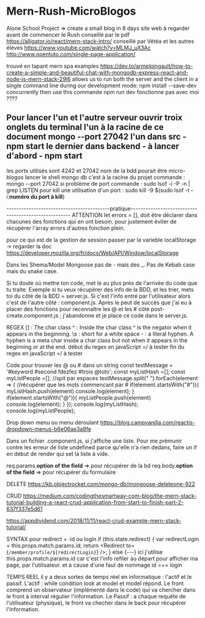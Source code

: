 # Mern-Rush-MicroBlogos
Alone School Project => create a small blog in 8 days
site web à regarder avant de commencer le Rush
conseillé par le pdf
https://alligator.io/react/mern-stack-intro/
conseillé par Vétéa et les autres éléves
https://www.youtube.com/watch?v=MLMJ_uX3Ac
http://www.opentuto.com/single-page-application/

trouvé en tapant mern spa examples
https://dev.to/armelpingault/how-to-create-a-simple-and-beautiful-chat-with-mongodb-express-react-and-node-js-mern-stack-29l6
allows us to run both the server and the client in a single command line during our development mode:
npm install --save-dev concurrently
then use this commande 
npm run dev
fonctionne pas avec moi ????

Pour lancer l'un et l'autre serveur ouvrir troix onglets du terminal
l'un à la racine de ce document mongo --port 27042
l'un dans src - npm start
le dernier dans backend - à lancer d'abord - npm start
-------------------------------------------------------------------------------------------------------
les ports utilisés sont 4242 et 27042
nom de la bdd pourait être micro-blogos
lancer le shell mongo db c'est à la racine du projet commande : mongo --port 27042
si problème de port commande : sudo lsof -i -P -n | grep LISTEN
pour kill une utilisation d'un port : sudo kill -9 $(sudo lsof -t -i:**numéro du port à kill**)


------------------------------------------pratique-----------------------------------------------------
ATTENTION let errors = [], doit être déclarer dans chacunes des fonctions qui en ont besoin. pour justement éviter de récupérer l'array errors d'autres fonction plein.

pour ce qui est de la gestion de session passer par la varieble localStorage -> regarder la doc
https://developer.mozilla.org/fr/docs/Web/API/Window/localStorage

Dans les Shema/Model Mongoose pas de - mais des _. Pas de Kebab case mais du snake case.

Si tu doute où mettre ton code, met le au plus près de l'arrivée du code que tu traite. Exemple si tu veux récupérer des info de la BDD, et les trier, mets toi du côté de la BDD = server.js. Si c'est l'info entré par l'utilisateur alors c'est de l'autre côté : component.js.
Après le peut de succès que j'ai eu à placer des fonctions pour reconnaître les @ et les # côté post-create.component.js ; j'abandonne et je place ce code dans le server.js.

REGEX
    [] : The char class
    ^ : Inside the char class ^ is the negator when it appears in the beginning.
    \s : short for a white space
    - : a literal hyphen. A hyphen is a meta char inside a char class but not when it appears in the beginning or at the end.
début du regex en javaScript =/ à tester
fin du regex en javaScript =/ à tester

Code pour trouver les @ ou # dans un string
const testMessage = '#keyword #second fdezfez #trois @toto';
const myListHash =[];
const myListPeople =[];
//spit par espaces
testMessage.split(" ").forEach(element => {
    //récupérer que les mots commencant par #
		if(element.startsWith("#")){
          myListHash.push(element)
  			console.log(element);
		}
  		if(element.startsWith("@")){
          myListPeople.push(element)
  			console.log(element);
		}
	});
console.log(myListHash);
console.log(myListPeople);

Drop down menu ou menu déroulant
https://blog.campvanilla.com/reactjs-dropdown-menus-b6e06ae3a8fe

Dans un fichier .component.js, si j'affiche une liste. Pour me prémunir contre les erreur de liste undefined parce qu'elle n'a rien dedans, faire un if en début de render qui set la liste à vide.

req.params.**option of the field** => pour récupérer de la bd
req.body.**option of the field** => pour récupérer du formulaire

DELETE https://kb.objectrocket.com/mongo-db/mongoose-deleteone-922

CRUD 
https://medium.com/codingthesmartway-com-blog/the-mern-stack-tutorial-building-a-react-crud-application-from-start-to-finish-part-2-637f337e5d61

https://appdividend.com/2018/11/11/react-crud-example-mern-stack-tutorial/

SYNTAX pour redirect + :id ou login
        if (this.state.redirect) {
            var redirectLogin = this.props.match.params.id;
            return <Redirect to={`/member/profile/${redirectLogin}`} />;
        } else {---}
ici j'utilise this.props.match.params.id car c'est l'info refiler au départ pour afficher ma page, par l'utilisateur. et à cause d'une faut de nommage id === login


TEMPS REEL
il y a deux sortes de temps réel en informatique : l'actif et le passif.
L'actif :
while condition look at model et model répond. Le front comprend un observateur (implémenté dans le code) qui va chercher dans le front à interval régulier l'information.
Le Passif :
a chaque requête de l'utilisateur (physique), le  front va checher dans le back pour récupérer l'information.